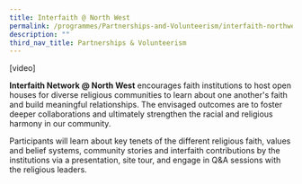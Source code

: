 ```yaml
---
title: Interfaith @ North West
permalink: /programmes/Partnerships-and-Volunteerism/interfaith-northwest
description: ""
third_nav_title: Partnerships & Volunteerism
---
```

<meta name="description" content="Interfaith @ North West">

[video]

**Interfaith Network @ North West** encourages faith institutions to host open houses for diverse religious communities to learn about one another's faith and build meaningful relationships. The envisaged outcomes are to foster deeper collaborations and ultimately strengthen the racial and religious harmony in our community.

Participants will learn about key tenets of the different religious faith, values and belief systems, community stories and interfaith contributions by the institutions via a presentation, site tour, and engage in Q&A sessions with the religious leaders.